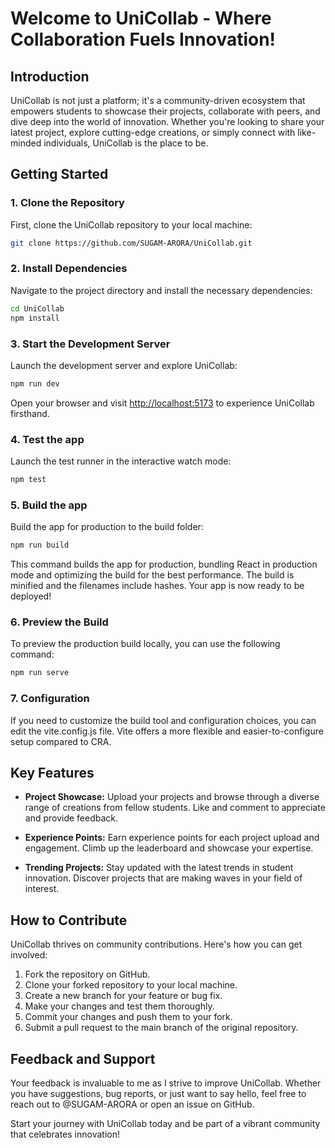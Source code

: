 # Welcome to UniCollab - Where Collaboration Fuels Innovation!

## Introduction

UniCollab is not just a platform; it's a community-driven ecosystem that empowers students to showcase their projects, collaborate with peers, and dive deep into the world of innovation. Whether you're looking to share your latest project, explore cutting-edge creations, or simply connect with like-minded individuals, UniCollab is the place to be.

## Getting Started

### 1. Clone the Repository

First, clone the UniCollab repository to your local machine:

```bash
git clone https://github.com/SUGAM-ARORA/UniCollab.git
```

### 2. Install Dependencies

Navigate to the project directory and install the necessary dependencies:

```bash
cd UniCollab
npm install
```

### 3. Start the Development Server

Launch the development server and explore UniCollab:

```bash
npm run dev
```

Open your browser and visit [http://localhost:5173](http://localhost:5173) to experience UniCollab firsthand.

### 4. Test the app

Launch the test runner in the interactive watch mode:

```bash
npm test
```

### 5. Build the app

Build the app for production to the build folder:

```bash
npm run build
```

This command builds the app for production, bundling React in production mode and optimizing the build for the best performance. The build is minified and the filenames include hashes. Your app is now ready to be deployed!

### 6. Preview the Build

To preview the production build locally, you can use the following command:

```bash
npm run serve
```

### 7. Configuration

If you need to customize the build tool and configuration choices, you can edit the vite.config.js file. Vite offers a more flexible and easier-to-configure setup compared to CRA.

## Key Features

- **Project Showcase:** Upload your projects and browse through a diverse range of creations from fellow students. Like and comment to appreciate and provide feedback.

- **Experience Points:** Earn experience points for each project upload and engagement. Climb up the leaderboard and showcase your expertise.

- **Trending Projects:** Stay updated with the latest trends in student innovation. Discover projects that are making waves in your field of interest.

## How to Contribute

UniCollab thrives on community contributions. Here's how you can get involved:

1. Fork the repository on GitHub.
2. Clone your forked repository to your local machine.
3. Create a new branch for your feature or bug fix.
4. Make your changes and test them thoroughly.
5. Commit your changes and push them to your fork.
6. Submit a pull request to the main branch of the original repository.

## Feedback and Support

Your feedback is invaluable to me as I strive to improve UniCollab. Whether you have suggestions, bug reports, or just want to say hello, feel free to reach out to @SUGAM-ARORA or open an issue on GitHub.

Start your journey with UniCollab today and be part of a vibrant community that celebrates innovation!
